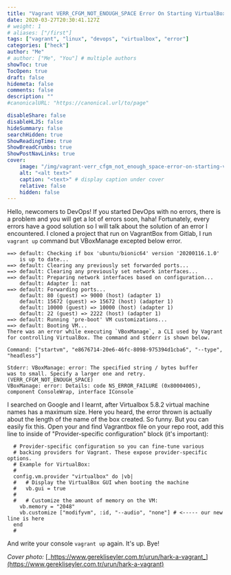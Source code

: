 ```yaml
---
title: "Vagrant VERR_CFGM_NOT_ENOUGH_SPACE Error On Starting VirtualBox"
date: 2020-03-27T20:30:41.127Z
# weight: 1
# aliases: ["/first"]
tags: ["vagrant", "linux", "devops", "virtualbox", "error"]
categories: ["heck"]
author: "Me"
# author: ["Me", "You"] # multiple authors
showToc: true
TocOpen: true
draft: false
hidemeta: false
comments: false
description: ""
#canonicalURL: "https://canonical.url/to/page"

disableShare: false
disableHLJS: false
hideSummary: false
searchHidden: true
ShowReadingTime: true
ShowBreadCrumbs: true
ShowPostNavLinks: true
cover:
    image: "/img/vagrant-verr_cfgm_not_enough_space-error-on-starting-virtualbox/vagrant-custom.png"
    alt: "<alt text>"
    caption: "<text>" # display caption under cover
    relative: false
    hidden: false
---
```


Hello, newcomers to DevOps!
If you started DevOps with no errors, there is a problem and you will get a lot of errors soon, haha! Fortunately, every errors have a good solution so I will talk about the solution of an error I encountered. I cloned a project that run on VagrantBox from Gitlab, I run `vagrant up` command but VBoxManage excepted below error.

```shell
==> default: Checking if box 'ubuntu/bionic64' version '20200116.1.0'
    is up to date...
==> default: Clearing any previously set forwarded ports...
==> default: Clearing any previously set network interfaces...
==> default: Preparing network interfaces based on configuration...
    default: Adapter 1: nat
==> default: Forwarding ports...
    default: 80 (guest) => 9000 (host) (adapter 1)
    default: 15672 (guest) => 15672 (host) (adapter 1)
    default: 10000 (guest) => 10000 (host) (adapter 1)
    default: 22 (guest) => 2222 (host) (adapter 1)
==> default: Running 'pre-boot' VM customizations...
==> default: Booting VM...
There was an error while executing `VBoxManage`, a CLI used by Vagrant
for controlling VirtualBox. The command and stderr is shown below.

Command: ["startvm", "e8676714-20e6-46fc-8098-975394d1cba6", "--type", "headless"]

Stderr: VBoxManage: error: The specified string / bytes buffer
was to small. Specify a larger one and retry. (VERR_CFGM_NOT_ENOUGH_SPACE)
VBoxManage: error: Details: code NS_ERROR_FAILURE (0x80004005),
component ConsoleWrap, interface IConsole
```

I searched on Google and I learnt, after Virtualbox 5.8.2 virtual machine names has a maximum size. Here you heard, the error thrown is actually about the length of the name of the box created. So funny. But you can easily fix this. Open your and find Vagrantbox file on your repo root, add this line to inside of "Provider-specific configuration" block (it's important):

```vagrant
  # Provider-specific configuration so you can fine-tune various
  # backing providers for Vagrant. These expose provider-specific options.
  # Example for VirtualBox:
  #
  config.vm.provider "virtualbox" do |vb|
  #   # Display the VirtualBox GUI when booting the machine
  #   vb.gui = true
  #
  #   # Customize the amount of memory on the VM:
    vb.memory = "2048"
    vb.customize ["modifyvm", :id, "--audio", "none"] # <----- our new line is here
  end
  #
```

And write your console `vagrant up` again. It's up. Bye!

_Cover photo:_ [_https://www.gerekliseyler.com.tr/urun/hark-a-vagrant_](https://www.gerekliseyler.com.tr/urun/hark-a-vagrant)
